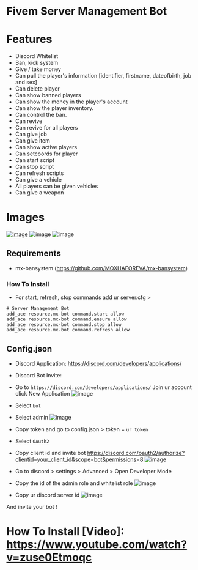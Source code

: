 # Fivem Server Management Bot 

# Features
- Discord Whitelist
- Ban, kick system
- Give / take money
- Can pull the player's information [identifier, firstname, dateofbirth, job and sex]
- Can delete player
- Can show banned players
- Can show the money in the player's account
- Can show the player inventory.
- Can control the ban.
- Can revive
- Can revive for all players
- Can give job
- Can give item
- Can show active players
- Can setcoords for player
- Can start script
- Can stop script
- Can refresh scripts
- Can give a vehicle
- All players can be given vehicles
- Can give a weapon
# Images
<a href="https://ibb.co/PcHQrvk"><img src="https://i.ibb.co/7nm4Sdh/image.png" alt="image" border="0"></a>
![image](https://user-images.githubusercontent.com/70913098/144917663-b27d9827-84e1-4583-901e-fe6cfe97595c.png)
![image](https://user-images.githubusercontent.com/70913098/128532692-4a4902ab-760d-4a79-92ba-d6a38cb215ec.png)

## Requirements
- mx-bansystem (https://github.com/MOXHAFOREVA/mx-bansystem)

### How To Install
- For start, refresh, stop commands add ur server.cfg >
```
# Server Management Bot
add_ace resource.mx-bot command.start allow
add_ace resource.mx-bot command.ensure allow
add_ace resource.mx-bot command.stop allow
add_ace resource.mx-bot command.refresh allow
```

## Config.json
- Discord Application: https://discord.com/developers/applications/
- Discord Bot Invite: 

- Go to `https://discord.com/developers/applications/` Join ur account click New Application
![image](https://user-images.githubusercontent.com/70913098/128538836-7680535a-0794-4c7e-b2d3-a8b829425cac.png)

- Select `bot`

- Select admin
![image](https://user-images.githubusercontent.com/70913098/128539041-77597fe7-80ce-4ba8-9335-87c7d0554911.png)

- Copy token and go to config.json > token = `ur token` 

- Select `OAuth2`

- Copy client id and invite bot https://discord.com/oauth2/authorize?clientid=your_client_id&scope=bot&permissions=8
![image](https://user-images.githubusercontent.com/70913098/128540238-9a9e4282-94c2-4f11-8eb7-3a47db8768c0.png)

- Go to discord > settings > Advanced > Open Developer Mode

- Copy the id of the admin role and whitelist role
![image](https://user-images.githubusercontent.com/70913098/128539612-f6bcd309-d129-4d08-a2bb-5c291087ed53.png)

- Copy ur discord server id 
![image](https://user-images.githubusercontent.com/70913098/128539849-ce3effd8-1708-4fbe-90d6-396a3b37152b.png)

And invite your bot !

# How To Install [Video]: https://www.youtube.com/watch?v=zuse0Etmoqc